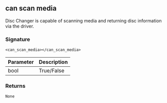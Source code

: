 ## can scan media

Disc Changer is capable of scanning media and returning disc information via the driver.

### Signature

`<can_scan_media></can_scan_media>`


| Parameter | Description |
| --- | --- |
| bool | True/False |


### Returns

`None`